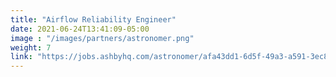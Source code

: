 ```yaml
---
title: "Airflow Reliability Engineer"
date: 2021-06-24T13:41:09-05:00
image : "/images/partners/astronomer.png"
weight: 7
link: "https://jobs.ashbyhq.com/astronomer/afa43dd1-6d5f-49a3-a591-3ec8a4567046"
---
```



